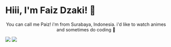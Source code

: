 <h1>Hiii, I'm Faiz Dzaki! 👋</h1>

<p align="center">You can call me Paiz! i'm  from Surabaya, Indonesia. i'd like to watch animes and sometimes do coding 🤪</p>

<img src="https://github-readme-stats.vercel.app/api/?username=PaizTralala&theme=merko"> 
<img src="https://github-readme-stats.vercel.app/api/top-langs/?username=PaizTralala&layout=compact&theme=merko">
